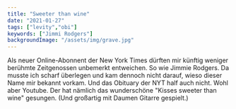 ```yaml
---
title: "Sweeter than wine"
date: "2021-01-27"
tags: ["levity","obi"]
keywords: ["Jimmi Rodgers"]
backgroundImage: "/assets/img/grave.jpg"
---
```

Als neuer Online-Abonnent der New York Times dürften mir künftig weniger berühmte Zeitgenossen unbemerkt entweichen. So wie Jimmie Rodgers. Da musste ich scharf überlegen und kam dennoch nicht darauf, wieso dieser Name mir bekannt vorkam. Und das Obituary der NYT half auch nicht. Wohl aber Youtube. Der hat nämlich das wunderschöne "Kisses sweeter than wine" gesungen. (Und großartig mit Daumen Gitarre gespielt.)